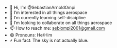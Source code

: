 - 👋 Hi, I’m @SebastianArnoldOmpi
- 👀 I’m interested in all things aerospace
- 🌱 I’m currently learning self-discipline
- 💞️ I’m looking to collaborate on all things aerospace
- 📫 How to reach me: sebiompi2001@gmail.com
- 😄 Pronouns: He/Him
- ⚡ Fun fact: The sky is not actually blue.

<!---
SebastianArnoldOmpi/SebastianArnoldOmpi is a ✨ special ✨ repository because its `README.md` (this file) appears on your GitHub profile.
You can click the Preview link to take a look at your changes.
--->
